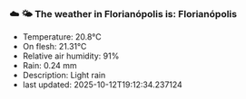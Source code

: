 ### ☁️ 🌤️  The weather in Florianópolis is: Florianópolis

- Temperature: 20.8°C
- On flesh: 21.31°C
- Relative air humidity: 91%
- Rain: 0.24 mm
- Description: Light rain
- last updated: 2025-10-12T19:12:34.237124
